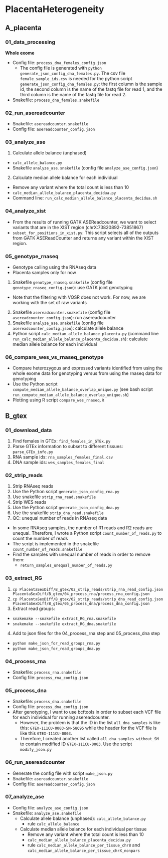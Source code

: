 # PlacentaHeterogeneity

## A_placenta
### 01_data_processing
**Whole exome**
- Config file: `process_dna_females_config.json`
  - The config file is generated with `python generate_json_config_dna_females.py`. The csv file `female_sample_ids.csv` is needed for the python script `generate_json_config_dna_females.py`: the first column is the sample id, the second column is the name of the fastq file for read 1, and the third column is the name of the fastq file for read 2. 
- Snakefile: `process_dna_females.snakefile`
  
### 02_run_asereadcounter
- Snakefile: `asereadcounter.snakefile`
- Config file: `asereadcounter_config.json`

### 03_analyze_ase
1. Calculate allele balance (unphased)
- `calc_allele_balance.py`
- Snakefile `analyze_ase.snakefile` (config file `analyze_ase_config.json`)

2. Calculate median allele balance for each individual
- Remove any variant where the total count is less than 10
- `calc_median_allele_balance_placenta_decidua.py`
- Command line: `run_calc_median_allele_balance_placenta_decidua.sh`

### 04_analyze_xist
- From the results of running GATK ASEReadcounter, we want to select variants that are in the XIST region (chrX:73820892-73851867)
- `subset_for_positions_in_xist.py`: This script selects all of the outputs from GATK ASEReadCounter and returns any variant within the XIST region. 

### 05_genotype_rnaseq
- Genotype calling using the RNAseq data
- Placenta samples only for now 
1. Snakefile `genotype_rnaseq.snakefile` (config file `genotype_rnaseq_config.json`): use GATK joint genotyping
- Note that the filtering with VQSR does not work. For now, we are working with the set of raw variants
2. Snakefile `asereadcounter.snakefile` (config file `asereadcounter_config.json`): run asereadcounter
3. Snakefile `analyze_ase.snakefile` (config file `asereadcounter_config.json`): calculate allele balance
4. Python script `calc_median_allele_balance_placenta.py` (command line `run_calc_median_allele_balance_placenta_decidua.sh`): calculate median allele balance for each individual

### 06_compare_wes_vs_rnaseq_genotype
- Compare heterozygous and expressed variants identified from using the whole exome data for genotyping versus from using the rnaseq data for genotyping
- Use the Python script `compute_median_allele_balance_overlap_unique.py` (see bash script `run_compute_median_allele_balance_overlap_unique.sh`)
- Plotting using R script `compare_wes_rnaseq.R`

## B_gtex
### 01_download_data
1. Find females in GTEx: `find_females_in_GTEx.py`
2. Parse GTEx information to subset to different tissues: `parse_GTEx_info.py`
3. RNA sample ids: `rna_samples_females_final.csv`
4. DNA sample ids: `wes_samples_females_final`

### 02_strip_reads
1. Strip RNAseq reads
  1. Use the Python script `generate_json_config_rna.py`
  2. Use snakefile `strip_rna_read.snakefile`
2. Strip WES reads
  1. Use the Python script `generate_json_config_dna.py`
  2. Use the snakefile `strip_dna_read.snakefile`
3. QC: unequal number of reads in RNAseq data
- In some RNAseq samples, the number of R1 reads and R2 reads are unequal. Therefore, I wrote a Python script `count_number_of_reads.py` to count the number of reads
- The script is implemented in the snakefile `count_number_of_reads.snakefile`
- Find the samples with unequal number of reads in order to remove them:
  - `return_samples_unequal_number_of_reads.py`

### 03_extract_RG
1. `cp PlacentaSexDiff/B_gtex/02_strip_reads/strip_rna_read_config.json PlacentaSexDiff/B_gtex/04_process_rna/process_rna_config.json`
2. `cp PlacentaSexDiff/B_gtex/02_strip_reads/strip_dna_read_config.json PlacentaSexDiff/B_gtex/05_process_dna/process_dna_config.json`
3. Extract read groups:
  - `snakemake --snakefile extract_RG_rna.snakefile`
  - `snakemake --snakefile extract_RG_dna.snakefile`
4. Add to json files for the 04_process_rna step and 05_process_dna step
  - `python make_json_for_read_groups_rna.py`
  - `python make_json_for_read_groups_dna.py`

### 04_process_rna
- Snakefile: `process_rna.snakefile`
- Config file: `process_rna_config.json`

### 05_process_dna
- Snakefile: `process_dna.snakefile`
- Config file: `process_dna_config.json`
- After genotyping, I want to use bcftools in order to subset each VCF file for each individual for running asereadcounter.
  - However, the problem is that the ID in the list `all_dna_samples` is like this: `GTEX-111CU-0003-SM-58Q95` while the header for the VCF file is like this `GTEX-111CU-0003`.
  - Therefore, I created another list called `all_dna_samples_without_SM` to contain modified ID `GTEX-111CU-0003`. Use the script `modify_json.py`

### 06_run_asereadcounter
- Generate the config file with script `make_json.py`
- Snakefile: `asereadcounter.snakefile`
- Config file: `asereadcounter_config.json`

### 07_analyze_ase
- Config file: `analyze_ase_config.json`
- Snakefile: `analyze_ase.snakefile`
  - Calculate allele balance (unphased): `calc_allele_balance.py`
    - rule `calc_allele_balance`
  - Calculate median allele balance for each individual per tissue
    - Remove any variant where the total count is less than 10
    - `calc_median_allele_balance_placenta_decidua.py`
    - rule `calc_median_allele_balance_per_tissue_chr8` and `calc_median_allele_balance_per_tissue_chrX_nonpars`
